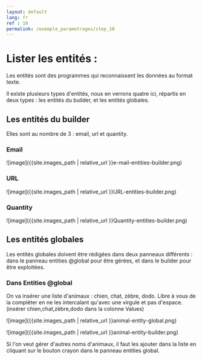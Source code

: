 ```yaml
---
layout: default
lang: fr
ref : 10
permalink: /exemple_parametrages/step_10
---
```


# Lister les entités :

Les entités sont des programmes qui reconnaissent les données au format texte.

Il existe plusieurs types d'entités, nous en verrons quatre ici, répartis en deux types : les entités du builder, 
et les entités globales.

## Les entités du builder

Elles sont au nombre de 3 : email, url et quantity.

### Email

![image]({{site.images_path | relative_url }}e-mail-entities-builder.png)


### URL

![image]({{site.images_path | relative_url }}URL-entities-builder.png)


### Quantity

![image]({{site.images_path | relative_url }}Quantity-entities-builder.png)


## Les entités globales

Les entités globales doivent être rédigées dans deux panneaux différents : dans le panneau entities @global pour être gérées, 
et dans le builder pour être exploitées.

### Dans Entities @global

On va insérer une liste d'animaux : chien, chat, zèbre, dodo. 
Libre à vous de la compléter en ne les intercalant qu'avec une virgule et pas d'espace.
(insérer chien,chat,zèbre,dodo dans la colonne Values)


![image]({{site.images_path | relative_url }}animal-entity-global.png)


![image]({{site.images_path | relative_url }}animal-entity-builder.png)

Si l'on veut gérer d'autres noms d'animaux, il faut les ajouter dans la liste en cliquant sur le bouton crayon dans le panneau entities global.